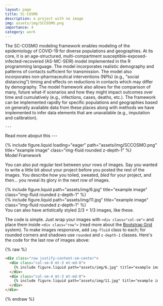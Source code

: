 ```yaml
---
layout: page
title: SC-COSMO
description: a project with no image
img: assets/img/SCCOSMO.png
importance: 4
category: work
---
```


The SC-COSMO modeling framework enables modeling of the epidemiology of COVID-19 for diverse populations and geographies. At its core, it is an age-structured, multi-compartment susceptible-exposed-infected-recovered (AS-MC-SEIR) model implemented in the R programming language. The model incorporates realistic demography and patterns of contacts sufficient for transmission. The model also incorporates non-pharmaceutical interventions (NPIs) (e.g., “social distancing”) timing and effects on reductions in contacts which may differ by demography. The model framework also allows for the comparison of many, future what-if scenarios and how they might impact outcomes over time and cumulatively (e.g., infections, cases, deaths, etc.). The framework can be implemented rapidly for specific populations and geographies based on generally available data from these places along with methods we have implemented to infer data elements that are unavailable (e.g., imputation and calibration).

    ---
   Read more aboput this
    ---

<div class="row">
    <div class="col-sm mt-3 mt-md-0">
        {% include figure.liquid loading="eager" path="assets/img/SCCOSMO.png" title="example image" class="img-fluid rounded z-depth-1" %}
    </div>
</div>
<div class="caption">
    Model Framework
</div>

You can also put regular text between your rows of images.
Say you wanted to write a little bit about your project before you posted the rest of the images.
You describe how you toiled, sweated, _bled_ for your project, and then... you reveal its glory in the next row of images.

<div class="row justify-content-sm-center">
    <div class="col-sm-8 mt-3 mt-md-0">
        {% include figure.liquid path="assets/img/6.jpg" title="example image" class="img-fluid rounded z-depth-1" %}
    </div>
    <div class="col-sm-4 mt-3 mt-md-0">
        {% include figure.liquid path="assets/img/11.jpg" title="example image" class="img-fluid rounded z-depth-1" %}
    </div>
</div>
<div class="caption">
    You can also have artistically styled 2/3 + 1/3 images, like these.
</div>

The code is simple.
Just wrap your images with `<div class="col-sm">` and place them inside `<div class="row">` (read more about the <a href="https://getbootstrap.com/docs/4.4/layout/grid/">Bootstrap Grid</a> system).
To make images responsive, add `img-fluid` class to each; for rounded corners and shadows use `rounded` and `z-depth-1` classes.
Here's the code for the last row of images above:

{% raw %}

```html
<div class="row justify-content-sm-center">
  <div class="col-sm-8 mt-3 mt-md-0">
    {% include figure.liquid path="assets/img/6.jpg" title="example image" class="img-fluid rounded z-depth-1" %}
  </div>
  <div class="col-sm-4 mt-3 mt-md-0">
    {% include figure.liquid path="assets/img/11.jpg" title="example image" class="img-fluid rounded z-depth-1" %}
  </div>
</div>
```

{% endraw %}
